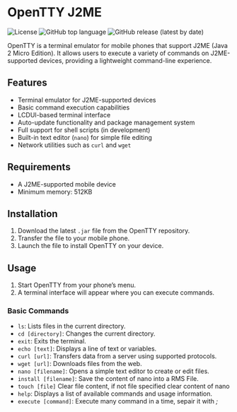 # OpenTTY J2ME
![License](https://img.shields.io/badge/License-MIT-blue.svg) ![GitHub top language](https://img.shields.io/github/languages/top/mrlima4095/OpenTTY-J2ME) ![GitHub release (latest by date)](https://img.shields.io/github/v/release/mrlima4095/OpenTTY-J2ME)


OpenTTY is a terminal emulator for mobile phones that support J2ME (Java 2 Micro Edition). It allows users to execute a variety of commands on J2ME-supported devices, providing a lightweight command-line experience.

## Features
- Terminal emulator for J2ME-supported devices
- Basic command execution capabilities
- LCDUI-based terminal interface
- Auto-update functionality and package management system
- Full support for shell scripts (in development)
- Built-in text editor (`nano`) for simple file editing
- Network utilities such as `curl` and `wget`

## Requirements
- A J2ME-supported mobile device
- Minimum memory: 512KB

## Installation

1. Download the latest `.jar` file from the OpenTTY repository.
2. Transfer the file to your mobile phone.
3. Launch the file to install OpenTTY on your device.

## Usage

1. Start OpenTTY from your phone’s menu.
2. A terminal interface will appear where you can execute commands.

### Basic Commands

- `ls`: Lists files in the current directory.
- `cd [directory]`: Changes the current directory.
- `exit`: Exits the terminal.
- `echo [text]`: Displays a line of text or variables.
- `curl [url]`: Transfers data from a server using supported protocols.
- `wget [url]`: Downloads files from the web.
- `nano [filename]`: Opens a simple text editor to create or edit files.
- `install [filename]`: Save the content of nano into a RMS File.
- `touch [file]` Clear file content, if not file specified clear content of nano
- `help`: Displays a list of available commands and usage information.
- `execute [command]`: Execute many command in a time, sepair it with _;_


